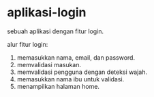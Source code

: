 # aplikasi-login
sebuah aplikasi dengan fitur login.

alur fitur login:
1. memasukkan nama, email, dan password.
2. memvalidasi masukan.
3. memvalidasi pengguna dengan deteksi wajah.
4. memasukkan nama ibu untuk validasi.
5. menampilkan halaman home.
